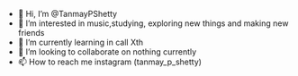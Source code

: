 - 👋 Hi, I’m @TanmayPShetty
- 👀 I’m interested in music,studying, exploring new things and making new friends
- 🌱 I’m currently learning  in call Xth 
- 💞️ I’m looking to collaborate on nothing currently
- 📫 How to reach me instagram (tanmay_p_shetty)

<!---
TanmayPShetty/TanmayPShetty is a ✨ special ✨ repository because its `README.md` (this file) appears on your GitHub profile.
You can click the Preview link to take a look at your changes.
--->
